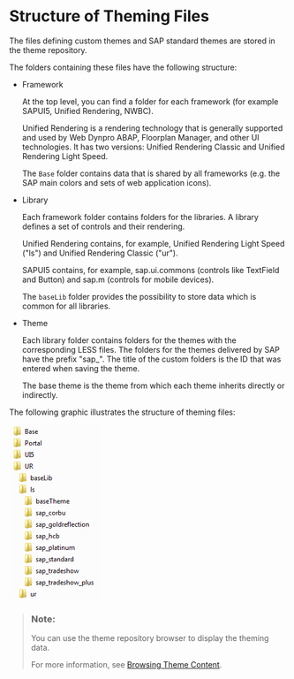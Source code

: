<!-- loio71bcf850b58d49828df2b9ac408c7947 -->

# Structure of Theming Files

The files defining custom themes and SAP standard themes are stored in the theme repository.

The folders containing these files have the following structure:

-   Framework

    At the top level, you can find a folder for each framework \(for example SAPUI5, Unified Rendering, NWBC\).

    Unified Rendering is a rendering technology that is generally supported and used by Web Dynpro ABAP, Floorplan Manager, and other UI technologies. It has two versions: Unified Rendering Classic and Unified Rendering Light Speed.

    The `Base` folder contains data that is shared by all frameworks \(e.g. the SAP main colors and sets of web application icons\).

-   Library

    Each framework folder contains folders for the libraries. A library defines a set of controls and their rendering.

    Unified Rendering contains, for example, Unified Rendering Light Speed \("ls"\) and Unified Rendering Classic \("ur"\).

    SAPUI5 contains, for example, sap.ui.commons \(controls like TextField and Button\) and sap.m \(controls for mobile devices\).

    The `baseLib` folder provides the possibility to store data which is common for all libraries.

-   Theme

    Each library folder contains folders for the themes with the corresponding LESS files. The folders for the themes delivered by SAP have the prefix "sap\_". The title of the custom folders is the ID that was entered when saving the theme.

    The base theme is the theme from which each theme inherits directly or indirectly.


The following graphic illustrates the structure of theming files:

![File Structure](images/File_Structure_ca6c327.png)

> ### Note:  
> You can use the theme repository browser to display the theming data.
> 
> For more information, see [Browsing Theme Content](../Manage-Themes/browsing-theme-content-b80edf9.md).

